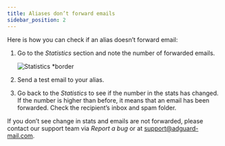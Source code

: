 ```yaml
---
title: Aliases don’t forward emails
sidebar_position: 2
---
```


Here is how you can check if an alias doesn’t forward email:

1. Go to the *Statistics* section and note the number of forwarded emails.

    ![Statistics *border](https://cdn.adtidy.org/content/kb/mail/statistics.png)

1. Send a test email to your alias.

1. Go back to the *Statistics* to see if the number in the stats has changed. If the number is higher than before, it means that an email has been forwarded. Check the recipient’s inbox and spam folder.

If you don’t see change in stats and emails are not forwarded, please contact our support team via *Report a bug* or at <support@adguard-mail.com>.
